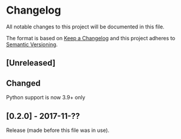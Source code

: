 # Changelog
All notable changes to this project will be documented in this file.

The format is based on [Keep a Changelog](http://keepachangelog.com/en/1.0.0/)
and this project adheres to [Semantic Versioning](http://semver.org/spec/v2.0.0.html).

## [Unreleased]

## Changed

Python support is now 3.9+ only

## [0.2.0] - 2017-11-??

Release (made before this file was in use).
